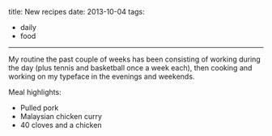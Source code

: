 title: New recipes
date: 2013-10-04
tags:
- daily
- food
---

My routine the past couple of weeks has been consisting of working during the day (plus tennis and basketball once a week each), then cooking and working on my typeface in the evenings and weekends.

Meal highlights:

- Pulled pork
- Malaysian chicken curry
- 40 cloves and a chicken
